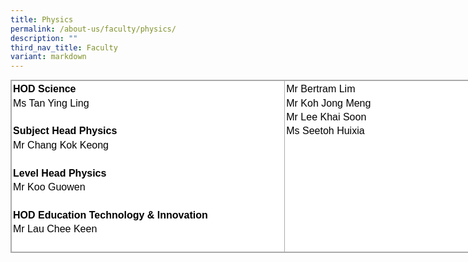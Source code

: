 ```yaml
---
title: Physics
permalink: /about-us/faculty/physics/
description: ""
third_nav_title: Faculty
variant: markdown
---
```

<table style="margin: 0px; outline: 0px; padding: 0px; border-collapse: collapse; border: 1px solid rgb(170, 170, 170); color: rgb(0, 0, 0); font-family: Nunito, sans-serif; font-size: 16px; font-style: normal; font-variant-ligatures: normal; font-variant-caps: normal; font-weight: 400; letter-spacing: normal; orphans: 2; text-align: left; text-transform: none; white-space: normal; widows: 2; word-spacing: 0px; -webkit-text-stroke-width: 0px; background-color: rgb(255, 255, 255); text-decoration-thickness: initial; text-decoration-style: initial; text-decoration-color: initial; width: 789.333px;" class="iveo_table ives_tab_simple3" cellpadding="0" cellspacing="0" width="100%" border="0"><tbody style="margin: 0px; outline: 0px; padding: 0px;"><tr style="margin: 0px; outline: 0px; padding: 0px;"><td style="margin: 0px; outline: 0px; padding: 2px; text-align: center; border: 1px solid rgb(170, 170, 170); width: 439px;" valign="top"><div style="margin: 0px; outline: 0px; padding: 0px; line-height: 22.4px; text-align: left;"><div style="margin: 0px; outline: 0px; padding: 0px; line-height: 22.4px;"><strong style="margin: 0px; outline: 0px; padding: 0px;">HOD Science</strong></div><div style="margin: 0px; outline: 0px; padding: 0px; line-height: 22.4px;"><span style="margin: 0px; outline: 0px; padding: 0px; background-color: initial;">Ms Tan Ying Ling</span></div><div style="margin: 0px; outline: 0px; padding: 0px; line-height: 22.4px;"><span style="margin: 0px; outline: 0px; padding: 0px; background-color: initial;"><br style="margin: 0px; outline: 0px; padding: 0px;"></span></div></div><div style="margin: 0px; outline: 0px; padding: 0px; line-height: 22.4px; text-align: left;"><strong style="margin: 0px; outline: 0px; padding: 0px;">Subject Head Physics</strong></div><div style="margin: 0px; outline: 0px; padding: 0px; line-height: 22.4px; text-align: left;">Mr Chang Kok Keong</div><div style="margin: 0px; outline: 0px; padding: 0px; line-height: 22.4px; text-align: left;"><br style="margin: 0px; outline: 0px; padding: 0px;"></div><strong style="margin: 0px; outline: 0px; padding: 0px;"><div style="margin: 0px; outline: 0px; padding: 0px; line-height: 22.4px; text-align: left;"><strong style="margin: 0px; outline: 0px; padding: 0px;">Level Head Physics</strong></div></strong><div style="margin: 0px; outline: 0px; padding: 0px; line-height: 22.4px; text-align: left;">Mr Koo Guowen</div><div style="margin: 0px; outline: 0px; padding: 0px; line-height: 22.4px; text-align: left;"><br style="margin: 0px; outline: 0px; padding: 0px;"></div><strong style="margin: 0px; outline: 0px; padding: 0px;"><div style="margin: 0px; outline: 0px; padding: 0px; line-height: 22.4px; text-align: left;"><strong style="margin: 0px; outline: 0px; padding: 0px;">HOD Education Technology&nbsp;</strong><strong style="margin: 0px; outline: 0px; padding: 0px;">&amp; Innovation</strong></div></strong><div style="margin: 0px; outline: 0px; padding: 0px; line-height: 22.4px; text-align: left;">Mr Lau Chee Keen</div><div style="margin: 0px; outline: 0px; padding: 0px; line-height: 22.4px; text-align: left;"><br style="margin: 0px; outline: 0px; padding: 0px;"></div><strong style="margin: 0px; outline: 0px; padding: 0px;"></strong></td><td style="margin: 0px; outline: 0px; padding: 2px; text-align: center; border: 1px solid rgb(170, 170, 170); width: 350px;" valign="top"><div style="margin: 0px; outline: 0px; padding: 0px; line-height: 22.4px; text-align: left;">Mr Bertram Lim</div><div style="margin: 0px; outline: 0px; padding: 0px; line-height: 22.4px; text-align: left;">Mr Koh Jong Meng</div><div style="margin: 0px; outline: 0px; padding: 0px; line-height: 22.4px; text-align: left;">Mr Lee Khai Soon</div><div style="margin: 0px; outline: 0px; padding: 0px; line-height: 22.4px; text-align: left;">Ms Seetoh Huixia</div><div style="margin: 0px; outline: 0px; padding: 0px; line-height: 22.4px; text-align: left;"></div></td></tr></tbody></table>